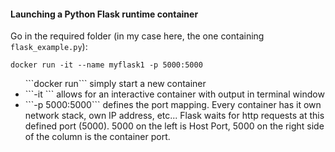 <H4> Launching a Python Flask runtime container</H4>

Go in the required folder (in my case here, the one containing ```flask_example.py```):

```docker run -it --name myflask1 -p 5000:5000```

<ul>
```docker run``` simply start a new container </br>
<li>```-it ``` allows for an interactive container with output in terminal window </br>
<li>```-p 5000:5000``` defines the port mapping. Every container has it own network stack, own IP address, etc... Flask waits for http requests at this defined port (5000). 5000 on the left is Host Port, 5000 on the right side of the column is the container port.
</ul>
